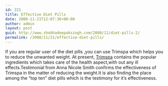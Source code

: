 ```yaml
---
id: 221
title: Effective Diet Pills
date: 2008-11-21T12:07:36+00:00
author: admin
layout: post
guid: http://www.shobhadeepaksingh.com/2008/11/diet-pills-2/
permalink: /2008/11/21/effective-diet-pills/
---
```

If you are regular user of the diet pills ,you can use Trimspa which helps you to reduce the unwanted weight. At present, [Trimspa](http://www.consumerpricewatch.net/trimspa.php) contains the popular ingredients which takes care of the health aspect,with out any ill effects.Testimonial from Anna Nicole Smith confirms the effectiveness of Trimspa in the matter of reducing the weight.It is also finding the place among the &#8220;top ten&#8221; diet pills which is the testimony for it&#8217;s effectiveness.
